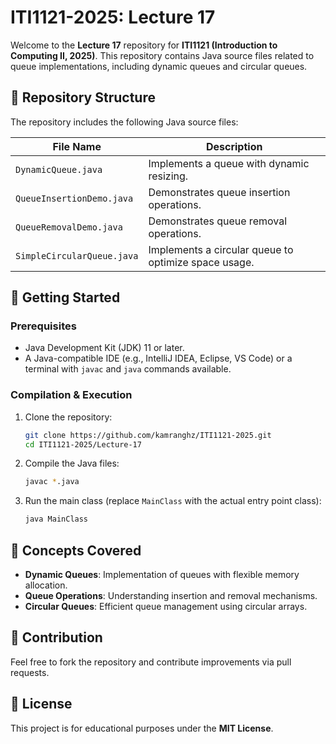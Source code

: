 # ITI1121-2025: Lecture 17

Welcome to the **Lecture 17** repository for **ITI1121 (Introduction to Computing II, 2025)**. This repository contains Java source files related to queue implementations, including dynamic queues and circular queues.

## 📂 Repository Structure

The repository includes the following Java source files:

| File Name                   | Description |
|-----------------------------|-------------|
| `DynamicQueue.java`         | Implements a queue with dynamic resizing. |
| `QueueInsertionDemo.java`   | Demonstrates queue insertion operations. |
| `QueueRemovalDemo.java`     | Demonstrates queue removal operations. |
| `SimpleCircularQueue.java`  | Implements a circular queue to optimize space usage. |

## 🚀 Getting Started

### Prerequisites
- Java Development Kit (JDK) 11 or later.
- A Java-compatible IDE (e.g., IntelliJ IDEA, Eclipse, VS Code) or a terminal with `javac` and `java` commands available.

### Compilation & Execution

1. Clone the repository:
   ```sh
   git clone https://github.com/kamranghz/ITI1121-2025.git
   cd ITI1121-2025/Lecture-17
   ```

2. Compile the Java files:
   ```sh
   javac *.java
   ```

3. Run the main class (replace `MainClass` with the actual entry point class):
   ```sh
   java MainClass
   ```

## 📖 Concepts Covered
- **Dynamic Queues**: Implementation of queues with flexible memory allocation.
- **Queue Operations**: Understanding insertion and removal mechanisms.
- **Circular Queues**: Efficient queue management using circular arrays.

## 🔧 Contribution
Feel free to fork the repository and contribute improvements via pull requests.

## 📜 License
This project is for educational purposes under the **MIT License**.
